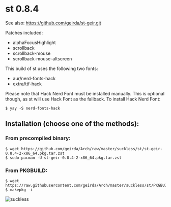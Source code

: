 # st 0.8.4

See also: https://github.com/geirda/st-geir.git

Patches included:

* alphaFocusHighlight
* scrollback
* scrollback-mouse
* scrollback-mouse-altscreen

This build of st uses the following two fonts:

* aur/nerd-fonts-hack
* extra/ttf-hack

Please note that Hack Nerd Font must be installed manually. This is optional though, as st will use Hack Font as the fallback. To install Hack Nerd Font:

	$ yay -S nerd-fonts-hack

## Installation (choose one of the methods):

### From precompiled binary:

	$ wget https://github.com/geirda/Arch/raw/master/suckless/st/st-geir-0.8.4-2-x86_64.pkg.tar.zst
	$ sudo pacman -U st-geir-0.8.4-2-x86_64.pkg.tar.zst

### From PKGBUILD:

	$ wget https://raw.githubusercontent.com/geirda/Arch/master/suckless/st/PKGBUILD
	$ makepkg -i


![suckless](https://raw.githubusercontent.com/geirda/Arch/master/suckless/suckless.png)
